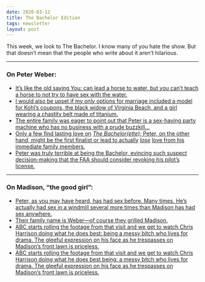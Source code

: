 ```yaml
---
date: 2020-03-12
title: The Bachelor Edition
tags: newsletter
layout: post
---
```


This week, we look to The Bachelor. I know many of you hate the show. But that doesn’t mean that the people who write about it aren’t hilarious.

---

### On Peter Weber:
*   [It’s like the old saying You: can lead a horse to water, but you can’t teach a horse to not try to have sex with the water.](https://www.theringer.com/2020/2/17/21141592/the-bachelor-season-24-hometown-dates-recap-victoria-f)
*   [I would also be upset if my only options for marriage included a model for Kohl’s coupons, the black widow of Virginia Beach, and a girl wearing a chastity belt made of titanium.](https://betches.com/bachelor-peter-week-9-recap/)
*   [The entire family was eager to point out that Peter is a sex-having party machine who has no business with a prude buzzkill…](https://www.theringer.com/2020/3/10/21172793/the-bachelor-season-24-finale-part-1-bring-her-home)
*   [Only a few find lasting love on](https://www.theringer.com/entertainment/2020/3/11/21174771/bachelor-season-finale-exit-survey-peter-madison-barb) _[The Bachelor(ette)](https://www.theringer.com/entertainment/2020/3/11/21174771/bachelor-season-finale-exit-survey-peter-madison-barb)_[; Peter, on the other hand, might be the first finalist or lead to actually](https://www.theringer.com/entertainment/2020/3/11/21174771/bachelor-season-finale-exit-survey-peter-madison-barb) _[lose](https://www.theringer.com/entertainment/2020/3/11/21174771/bachelor-season-finale-exit-survey-peter-madison-barb)_ [love from his immediate family members.](https://www.theringer.com/entertainment/2020/3/11/21174771/bachelor-season-finale-exit-survey-peter-madison-barb)
*   [Peter was truly terrible at being the Bachelor, evincing such suspect decision-making that the FAA should consider revoking his pilot’s license.](https://www.theringer.com/entertainment/2020/3/11/21174771/bachelor-season-finale-exit-survey-peter-madison-barb)

---

### On Madison, “the good girl”:
*   [Peter, as you may have heard, has had sex before. Many times. He’s actually had sex in a windmill several more times than Madison has had sex anywhere.](https://www.theringer.com/2020/2/17/21141592/the-bachelor-season-24-hometown-dates-recap-victoria-f)
*   [Their family name is Weber—of course they grilled Madison.](https://www.theringer.com/2020/3/10/21172793/the-bachelor-season-24-finale-part-1-bring-her-home)
*   [ABC starts rolling the footage from that visit and we get to watch Chris Harrison doing what he does best: being a messy bitch who lives for drama. The gleeful expression on his face as he trespasses on Madison’s front lawn is priceless.](https://betches.com/bachelor-peter-finale-night-2-recap/)
*   [ABC starts rolling the footage from that visit and we get to watch Chris Harrison doing what he does best being: a messy bitch who lives for drama. The gleeful expression on his face as he trespasses on Madison’s front lawn is priceless.](https://betches.com/bachelor-peter-finale-night-2-recap/)
